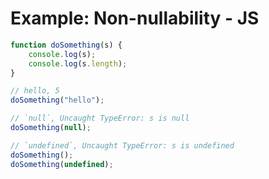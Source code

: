 # Example: Non-nullability - JS

```js
function doSomething(s) {
    console.log(s);
    console.log(s.length);
}
```

```js
// hello, 5
doSomething("hello");

// `null`, Uncaught TypeError: s is null
doSomething(null);

// `undefined`, Uncaught TypeError: s is undefined
doSomething();
doSomething(undefined);
````

<!--

1. If you've programmed for more than 2 days, you will know that `null` means nothing.
2. And in Javascript, you can call `doSomething` with "null", which means "nothing".
3. or, you can call it with, actually nothing.
4. or, you can call it with `undefined`, which is also nothing.

-->